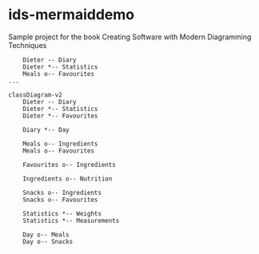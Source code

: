 # ids-mermaiddemo
Sample project for the book Creating Software with Modern Diagramming Techniques

```
    Dieter -- Diary
    Dieter *-- Statistics
    Meals o-- Favourites
...
```
```mermaid
classDiagram-v2
    Dieter -- Diary
    Dieter *-- Statistics
    Dieter *-- Favourites

    Diary *-- Day

    Meals o-- Ingredients
    Meals o-- Favourites

    Favourites o-- Ingredients

    Ingredients o-- Nutrition

    Snacks o-- Ingredients
    Snacks o-- Favourites
    
    Statistics *-- Weights
    Statistics *-- Measurements

    Day o-- Meals
    Day o-- Snacks
 ```
